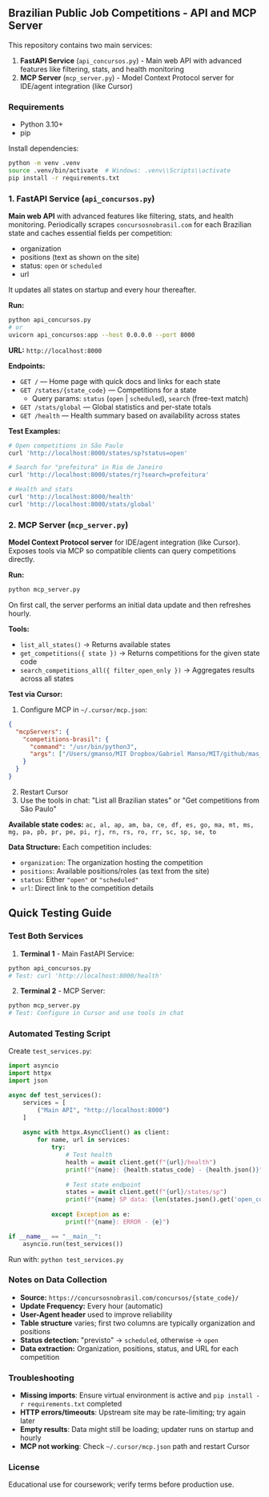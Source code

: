 ## Brazilian Public Job Competitions - API and MCP Server

This repository contains two main services:
1. **FastAPI Service** (`api_concursos.py`) - Main web API with advanced features like filtering, stats, and health monitoring
2. **MCP Server** (`mcp_server.py`) - Model Context Protocol server for IDE/agent integration (like Cursor)

### Requirements
- Python 3.10+
- pip

Install dependencies:
```bash
python -m venv .venv
source .venv/bin/activate  # Windows: .venv\\Scripts\\activate
pip install -r requirements.txt
```

### 1. FastAPI Service (`api_concursos.py`)

**Main web API** with advanced features like filtering, stats, and health monitoring. Periodically scrapes `concursosnobrasil.com` for each Brazilian state and caches essential fields per competition:
- organization
- positions (text as shown on the site)
- status: `open` or `scheduled`
- url

It updates all states on startup and every hour thereafter.

**Run:**
```bash
python api_concursos.py
# or
uvicorn api_concursos:app --host 0.0.0.0 --port 8000
```
**URL:** `http://localhost:8000`

**Endpoints:**
- `GET /` — Home page with quick docs and links for each state
- `GET /states/{state_code}` — Competitions for a state
  - Query params: `status` (`open` | `scheduled`), `search` (free-text match)
- `GET /stats/global` — Global statistics and per-state totals
- `GET /health` — Health summary based on availability across states

**Test Examples:**
```bash
# Open competitions in São Paulo
curl 'http://localhost:8000/states/sp?status=open'

# Search for "prefeitura" in Rio de Janeiro
curl 'http://localhost:8000/states/rj?search=prefeitura'

# Health and stats
curl 'http://localhost:8000/health'
curl 'http://localhost:8000/stats/global'
```

### 2. MCP Server (`mcp_server.py`)

**Model Context Protocol server** for IDE/agent integration (like Cursor). Exposes tools via MCP so compatible clients can query competitions directly.

**Run:**
```bash
python mcp_server.py
```

On first call, the server performs an initial data update and then refreshes hourly.

**Tools:**
- `list_all_states()` → Returns available states
- `get_competitions({ state })` → Returns competitions for the given state code
- `search_competitions_all({ filter_open_only })` → Aggregates results across all states

**Test via Cursor:**
1. Configure MCP in `~/.cursor/mcp.json`:
```json
{
  "mcpServers": {
    "competitions-brasil": {
      "command": "/usr/bin/python3",
      "args": ["/Users/gmanso/MIT Dropbox/Gabriel Manso/MIT/github/mas_665/hw3/mcp_server.py"]
    }
  }
}
```
2. Restart Cursor
3. Use the tools in chat: "List all Brazilian states" or "Get competitions from São Paulo"

**Available state codes:** `ac, al, ap, am, ba, ce, df, es, go, ma, mt, ms, mg, pa, pb, pr, pe, pi, rj, rn, rs, ro, rr, sc, sp, se, to`

**Data Structure:**
Each competition includes:
- `organization`: The organization hosting the competition
- `positions`: Available positions/roles (as text from the site)
- `status`: Either `"open"` or `"scheduled"`
- `url`: Direct link to the competition details

## Quick Testing Guide

### Test Both Services

1. **Terminal 1** - Main FastAPI Service:
```bash
python api_concursos.py
# Test: curl 'http://localhost:8000/health'
```

2. **Terminal 2** - MCP Server:
```bash
python mcp_server.py
# Test: Configure in Cursor and use tools in chat
```

### Automated Testing Script
Create `test_services.py`:
```python
import asyncio
import httpx
import json

async def test_services():
    services = [
        ("Main API", "http://localhost:8000")
    ]
    
    async with httpx.AsyncClient() as client:
        for name, url in services:
            try:
                # Test health
                health = await client.get(f"{url}/health")
                print(f"{name}: {health.status_code} - {health.json()}")
                
                # Test state endpoint
                states = await client.get(f"{url}/states/sp")
                print(f"{name} SP data: {len(states.json().get('open_competitions', []))} open competitions")
                
            except Exception as e:
                print(f"{name}: ERROR - {e}")

if __name__ == "__main__":
    asyncio.run(test_services())
```

Run with: `python test_services.py`

### Notes on Data Collection
- **Source:** `https://concursosnobrasil.com/concursos/{state_code}/`
- **Update Frequency:** Every hour (automatic)
- **User-Agent header** used to improve reliability
- **Table structure** varies; first two columns are typically organization and positions
- **Status detection:** "previsto" → `scheduled`, otherwise → `open`
- **Data extraction:** Organization, positions, status, and URL for each competition

### Troubleshooting
- **Missing imports**: Ensure virtual environment is active and `pip install -r requirements.txt` completed
- **HTTP errors/timeouts**: Upstream site may be rate-limiting; try again later
- **Empty results**: Data might still be loading; updater runs on startup and hourly
- **MCP not working**: Check `~/.cursor/mcp.json` path and restart Cursor

### License
Educational use for coursework; verify terms before production use.


